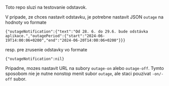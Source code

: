 Toto repo sluzi na testovanie odstavok.

V pripade, ze chces nastavit odstavku, je potrebne nastavit JSON `outage` na hodnoty vo formate

```
{"outageNotification":{"text":"Od 28. 6. do 29.6. bude odstávka aplikace.","outagePeriod":{"start":"2024-06-19T14:00:06+0200","end":"2024-06-20T14:00:06+0200"}}}
```

resp. pre zrusenie odstavky vo formate

```
{"outageNotification":nil}
```

Pripadne, mozes nastavit URL na subory `outage-on` alebo `outage-off`. Tymto sposobom nie je nutne nonstop menit subor `outage`, ale staci pouzivat `-on/-off` subor.

